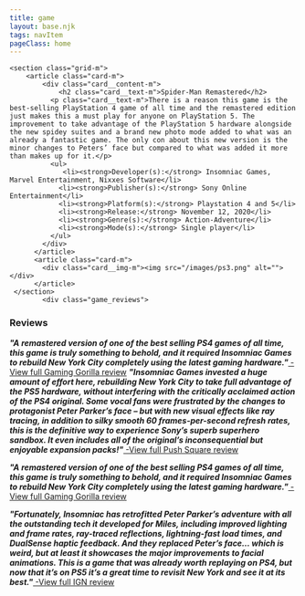 ```yaml
---
title: game
layout: base.njk
tags: navItem
pageClass: home
---
```






    <section class="grid-m">
        <article class="card-m">
            <div class="card__content-m">
                <h2 class="card__text-m">Spider-Man Remastered</h2>
              <p class="card__text-m">There is a reason this game is the best-selling PlayStation 4 game of all time and the remastered edition just makes this a must play for anyone on PlayStation 5. The improvement to take advantage of the PlayStation 5 hardware alongside the new spidey suites and a brand new photo mode added to what was an already a fantastic game. The only con about this new version is the minor changes to Peters’ face but compared to what was added it more than makes up for it.</p>
              <ul>
                 <li><strong>Developer(s):</strong> Insomniac Games, Marvel Entertainment, Nixxes Software</li>
                <li><strong>Publisher(s):</strong> Sony Online Entertainment</li>
                <li><strong>Platform(s):</strong> Playstation 4 and 5</li>
                <li><strong>Release:</strong> November 12, 2020</li>
                <li><strong>Genre(s):</strong> Action-Adventure</li>
                <li><strong>Mode(s):</strong> Single player</li>
              </ul>
            </div>
          </article>
          <article class="card-m">
            <div class="card__img-m"><img src="/images/ps3.png" alt=""></div>
          </article>
     </section>
            <div class="game_reviews">
<h3>Reviews</h3>
      <p>
        <strong><i>"A remastered version of one of the best selling PS4 games of all time, this game is truly something to behold, and it required Insomniac Games to rebuild New York City completely using the latest gaming hardware."<a href="https://gaminggorilla.com/best-ps5-exclusive-games/" target="_blank" rel="noopener noreferrer"></i></strong> -View full Gaming Gorilla review</a>
        <strong><i>"Insomniac Games invested a huge amount of effort here, rebuilding New York City to take full advantage of the PS5 hardware, without interfering with the critically acclaimed action of the PS4 original. Some vocal fans were frustrated by the changes to protagonist Peter Parker’s face – but with new visual effects like ray tracing, in addition to silky smooth 60 frames-per-second refresh rates, this is the definitive way to experience Sony’s superb superhero sandbox. It even includes all of the original’s inconsequential but enjoyable expansion packs!"<a href="https://www.pushsquare.com/guides/best-ps5-exclusive-games?page=3" target="_blank" rel="noopener noreferrer"></i></strong> -View full Push Square review</a>
      </p>
       <p>
        <strong><i>"A remastered version of one of the best selling PS4 games of all time, this game is truly something to behold, and it required Insomniac Games to rebuild New York City completely using the latest gaming hardware."<a href="https://gaminggorilla.com/best-ps5-exclusive-games/" target="_blank" rel="noopener noreferrer"></i></strong> -View full Gaming Gorilla review</a>
      </p>
        <p>
        <strong><i>"Fortunately, Insomniac has retrofitted Peter Parker’s adventure with all the outstanding tech it developed for Miles, including improved lighting and frame rates, ray-traced reflections, lightning-fast load times, and DualSense haptic feedback. And they replaced Peter’s face… which is weird, but at least it showcases the major improvements to facial animations. This is a game that was already worth replaying on PS4, but now that it’s on PS5 it’s a great time to revisit New York and see it at its best."<a href="https://www.ign.com/articles/marvels-spider-man-remastered-review" target="_blank" rel="noopener noreferrer"></i></strong> -View full IGN review</a>
      </p>
      </div>
     